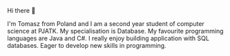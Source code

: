 Hi there 👋 

I'm Tomasz from Poland and I am a second year student of computer science at PJATK. My specialisation is Database. My favourite programming languages are Java and C#. I really enjoy building application with SQL databases. Eager to develop new skills in programming.
